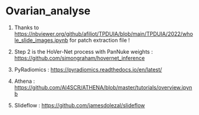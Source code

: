 # Ovarian_analyse

1. Thanks to https://nbviewer.org/github/afiliot/TPDUIA/blob/main/TPDUIA/2022/whole_slide_images.ipynb for patch extraction file !

2. Step 2 is the HoVer-Net process with PanNuke weights : https://github.com/simongraham/hovernet_inference

4. PyRadiomics : https://pyradiomics.readthedocs.io/en/latest/

4. Athena : https://github.com/AI4SCR/ATHENA/blob/master/tutorials/overview.ipynb

5. Slideflow : https://github.com/jamesdolezal/slideflow
